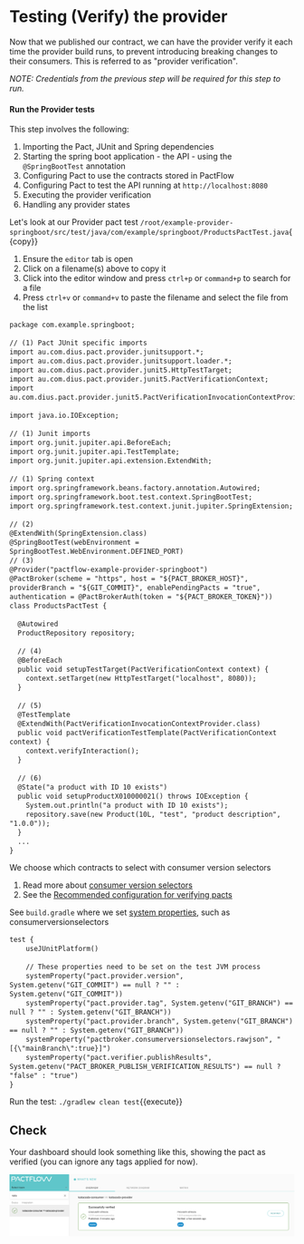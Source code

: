 # Testing (Verify) the provider

Now that we published our contract, we can have the provider verify it each time the provider build runs, to prevent introducing breaking changes to their consumers. This is referred to as "provider verification".

_NOTE: Credentials from the previous step will be required for this step to run._

#### Run the Provider tests

This step involves the following:

1. Importing the Pact, JUnit and Spring dependencies
1. Starting the spring boot application - the API - using the `@SpringBootTest` annotation
1. Configuring Pact to use the contracts stored in PactFlow
1. Configuring Pact to test the API running at `http://localhost:8080`
1. Executing the provider verification
1. Handling any provider states

Let's look at our Provider pact test `/root/example-provider-springboot/src/test/java/com/example/springboot/ProductsPactTest.java`{{copy}}

1. Ensure the `editor` tab is open
2. Click on a filename(s) above to copy it
3. Click into the editor window and press `ctrl+p` or `command+p` to search for a file
4. Press `ctrl+v` or `command+v` to paste the filename and select the file from the list

```
package com.example.springboot;

// (1) Pact JUnit specific imports
import au.com.dius.pact.provider.junitsupport.*;
import au.com.dius.pact.provider.junitsupport.loader.*;
import au.com.dius.pact.provider.junit5.HttpTestTarget;
import au.com.dius.pact.provider.junit5.PactVerificationContext;
import au.com.dius.pact.provider.junit5.PactVerificationInvocationContextProvider;

import java.io.IOException;

// (1) Junit imports
import org.junit.jupiter.api.BeforeEach;
import org.junit.jupiter.api.TestTemplate;
import org.junit.jupiter.api.extension.ExtendWith;

// (1) Spring context
import org.springframework.beans.factory.annotation.Autowired;
import org.springframework.boot.test.context.SpringBootTest;
import org.springframework.test.context.junit.jupiter.SpringExtension;

// (2)
@ExtendWith(SpringExtension.class)
@SpringBootTest(webEnvironment = SpringBootTest.WebEnvironment.DEFINED_PORT)
// (3)
@Provider("pactflow-example-provider-springboot")
@PactBroker(scheme = "https", host = "${PACT_BROKER_HOST}", providerBranch = "${GIT_COMMIT}", enablePendingPacts = "true", authentication = @PactBrokerAuth(token = "${PACT_BROKER_TOKEN}"))
class ProductsPactTest {

  @Autowired
  ProductRepository repository;

  // (4)
  @BeforeEach
  public void setupTestTarget(PactVerificationContext context) {
    context.setTarget(new HttpTestTarget("localhost", 8080));
  }

  // (5)
  @TestTemplate
  @ExtendWith(PactVerificationInvocationContextProvider.class)
  public void pactVerificationTestTemplate(PactVerificationContext context) {
    context.verifyInteraction();
  }

  // (6)
  @State("a product with ID 10 exists")
  public void setupProductX010000021() throws IOException {
    System.out.println("a product with ID 10 exists");
    repository.save(new Product(10L, "test", "product description", "1.0.0"));
  }
  ...
}
```

We choose which contracts to select with consumer version selectors
   1. Read more about [consumer version selectors](https://docs.pact.io/pact_broker/advanced_topics/consumer_version_selectors)
   2. See the [Recommended configuration for verifying pacts
      ](https://docs.pact.io/provider/recommended_configuration)

See `build.gradle` where we set [system properties](https://docs.pact.io/implementation_guides/jvm/docs/system-properties), such as consumerversionselectors

```
test {
	useJUnitPlatform()

	// These properties need to be set on the test JVM process
	systemProperty("pact.provider.version", System.getenv("GIT_COMMIT") == null ? "" : System.getenv("GIT_COMMIT"))
	systemProperty("pact.provider.tag", System.getenv("GIT_BRANCH") == null ? "" : System.getenv("GIT_BRANCH"))
	systemProperty("pact.provider.branch", System.getenv("GIT_BRANCH") == null ? "" : System.getenv("GIT_BRANCH"))
	systemProperty("pactbroker.consumerversionselectors.rawjson", "[{\"mainBranch\":true}]")
	systemProperty("pact.verifier.publishResults", System.getenv("PACT_BROKER_PUBLISH_VERIFICATION_RESULTS") == null ? "false" : "true")
}
```

Run the test: `./gradlew clean test`{{execute}}

## Check

Your dashboard should look something like this, showing the pact as verified (you can ignore any tags applied for now).

![pactflow-dashboard-provider-verifier](./assets/pactflow-dashboard-provider-verified-prod.png)
